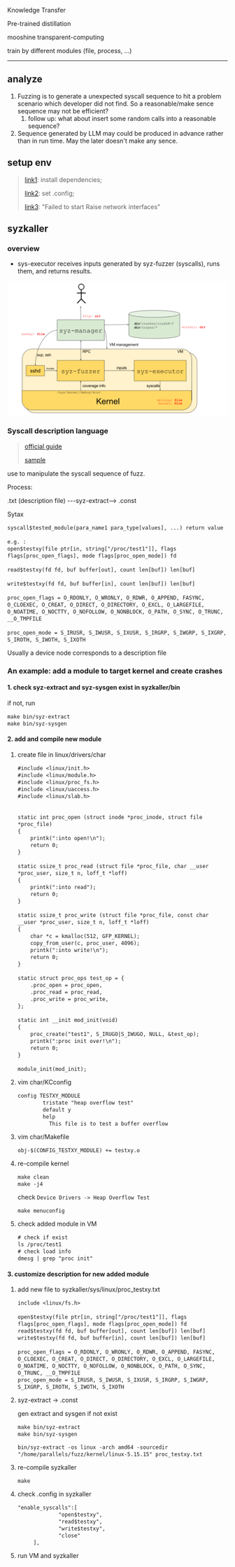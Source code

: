 Knowledge Transfer

Pre-trained distillation

mooshine transparent-computing

train by different modules (file, process, ...)

------



## analyze

1. Fuzzing is to generate a unexpected syscall sequence to hit a problem scenario which developer did not find. So a reasonable/make sence sequence may not be efficient? 
   1. follow up: what about insert some random calls into a reasonable sequence?
2. Sequence generated by LLM may could be produced in advance rather than in run time. May the later doesn't make any sence.

## setup env

> [link1](https://snappyjack.github.io/articles/2020-05/%E4%BD%BF%E7%94%A8Syzkaller%E8%BF%9B%E8%A1%8C%E5%86%85%E6%A0%B8fuzz): install dependencies;
>
> [link2](https://m.freebuf.com/vuls/322630.html): set .config;
>
> [link3](https://github.com/google/syzkaller/blob/master/docs/linux/troubleshooting.md): "Failed to start Raise network interfaces"

## syzkaller

### overview

- sys-executor receives inputs generated by syz-fuzzer (syscalls), runs them, and returns results.

![img](../assets/ad-1.png)



### Syscall description language

> [official guide](https://github.com/google/syzkaller/blob/master/docs/syscall_descriptions_syntax.md)
>
> [sample](https://github.com/google/syzkaller/blob/master/sys/linux/sys.txt)

use to manipulate the syscall sequence of fuzz.

Process:

.txt (description file) ---syz-extract--> .const



Sytax

```
syscall$tested_module(para_name1 para_type[values], ...) return value

e.g. :
open$testxy(file ptr[in, string["/proc/test1"]], flags flags[proc_open_flags], mode flags[proc_open_mode]) fd

read$testxy(fd fd, buf buffer[out], count len[buf]) len[buf]

write$testxy(fd fd, buf buffer[in], count len[buf]) len[buf]

proc_open_flags = O_RDONLY, O_WRONLY, O_RDWR, O_APPEND, FASYNC, O_CLOEXEC, O_CREAT, O_DIRECT, O_DIRECTORY, O_EXCL, O_LARGEFILE, O_NOATIME, O_NOCTTY, O_NOFOLLOW, O_NONBLOCK, O_PATH, O_SYNC, O_TRUNC, __O_TMPFILE

proc_open_mode = S_IRUSR, S_IWUSR, S_IXUSR, S_IRGRP, S_IWGRP, S_IXGRP, S_IROTH, S_IWOTH, S_IXOTH
```



Usually a device node corresponds to a description file



### An example: add a module to target kernel and create crashes

#### 1. check syz-extract and syz-sysgen exist in syzkaller/bin

if not, run

```
make bin/syz-extract
make bin/syz-sysgen
```



#### 2. add and compile new module

1. create file in linux/drivers/char

   ```
   #include <linux/init.h>
   #include <linux/module.h>
   #include <linux/proc_fs.h>
   #include <linux/uaccess.h>
   #include <linux/slab.h>
   
   
   static int proc_open (struct inode *proc_inode, struct file *proc_file)
   {
       printk(":into open!\n");
       return 0;
   }
   
   static ssize_t proc_read (struct file *proc_file, char __user *proc_user, size_t n, loff_t *loff)
   {
       printk(":into read");
       return 0;
   }
   
   static ssize_t proc_write (struct file *proc_file, const char __user *proc_user, size_t n, loff_t *loff)
   {
       char *c = kmalloc(512, GFP_KERNEL);
       copy_from_user(c, proc_user, 4096);
       printk(":into write!\n");
       return 0;
   }
   
   static struct proc_ops test_op = {
       .proc_open = proc_open,
       .proc_read = proc_read,
       .proc_write = proc_write,
   };
   
   static int __init mod_init(void)
   {
       proc_create("test1", S_IRUGO|S_IWUGO, NULL, &test_op);
       printk(":proc init over!\n");
       return 0;
   }
   
   module_init(mod_init);
   ```

   

2. vim char/KCconfig

   ```
   config TESTXY_MODULE
           tristate "heap overflow test"
           default y
           help
             This file is to test a buffer overflow
   ```



3. vim char/Makefile

   ```
   obj-$(CONFIG_TESTXY_MODULE) += testxy.o
   ```



4. re-compile kernel

   ```
   make clean
   make -j4
   ```

   

   check `Device Drivers -> Heap Overflow Test`

   ```
   make menuconfig
   ```



5. check added module in VM

   ```
   # check if exist
   ls /proc/test1
   # check load info
   dmesg | grep "proc init"
   ```

   

#### 3. customize description for new added module

1. add new file to syzkaller/sys/linux/proc_testxy.txt

   ```
   include <linux/fs.h>
   
   open$testxy(file ptr[in, string["/proc/test1"]], flags flags[proc_open_flags], mode flags[proc_open_mode]) fd
   read$testxy(fd fd, buf buffer[out], count len[buf]) len[buf]
   write$testxy(fd fd, buf buffer[in], count len[buf]) len[buf]
   
   proc_open_flags = O_RDONLY, O_WRONLY, O_RDWR, O_APPEND, FASYNC, O_CLOEXEC, O_CREAT, O_DIRECT, O_DIRECTORY, O_EXCL, O_LARGEFILE, O_NOATIME, O_NOCTTY, O_NOFOLLOW, O_NONBLOCK, O_PATH, O_SYNC, O_TRUNC, __O_TMPFILE
   proc_open_mode = S_IRUSR, S_IWUSR, S_IXUSR, S_IRGRP, S_IWGRP, S_IXGRP, S_IROTH, S_IWOTH, S_IXOTH
   ```

   

2. syz-extract -> .const

   gen extract and sysgen if not exist

   ```
   make bin/syz-extract
   make bin/syz-sysgen
   ```

   ```
   bin/syz-extract -os linux -arch amd64 -sourcedir "/home/parallels/fuzz/kernel/linux-5.15.15" proc_testxy.txt
   ```

   

3. re-compile syzkaller

   ```
   make
   ```



4. check .config in syzkaller

   ```
   "enable_syscalls":[
           		"open$testxy",
           		"read$testxy",
           		"write$testxy",
           		"close"
        ],
   ```



5. run VM and syzkaller
